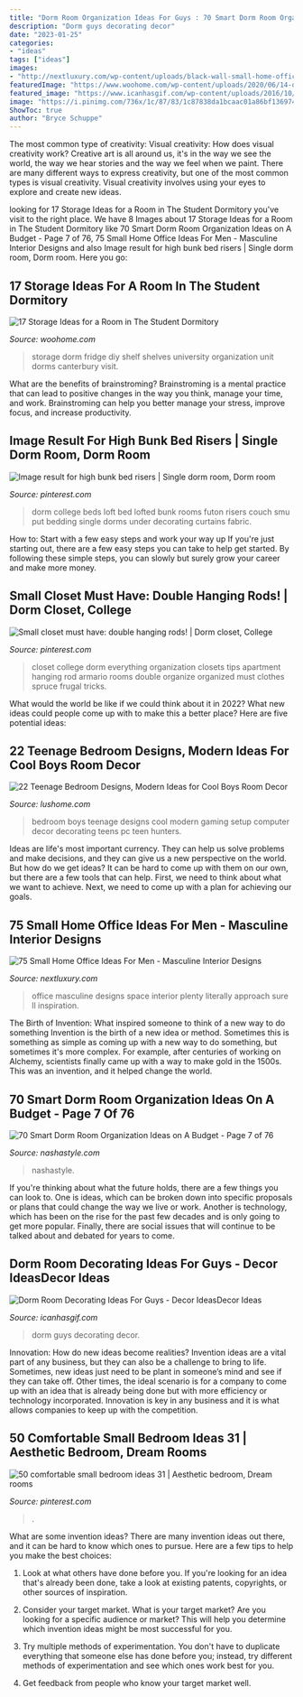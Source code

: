 ```yaml
---
title: "Dorm Room Organization Ideas For Guys : 70 Smart Dorm Room Organization Ideas On A Budget"
description: "Dorm guys decorating decor"
date: "2023-01-25"
categories:
- "ideas"
tags: ["ideas"]
images:
- "http://nextluxury.com/wp-content/uploads/black-wall-small-home-office-ideas.jpg"
featuredImage: "https://www.woohome.com/wp-content/uploads/2020/06/14-over-the-fridge-shelf.jpg"
featured_image: "https://www.icanhasgif.com/wp-content/uploads/2016/10/Dorm-Room-Decorating-Ideas-for-Guys.jpg"
image: "https://i.pinimg.com/736x/1c/87/83/1c87838da1bcaac01a86bf1369743623.jpg"
ShowToc: true
author: "Bryce Schuppe"
---
```



The most common type of creativity: Visual creativity: How does visual creativity work?
Creative art is all around us, it's in the way we see the world, the way we hear stories and the way we feel when we paint. There are many different ways to express creativity, but one of the most common types is visual creativity. Visual creativity involves using your eyes to explore and create new ideas.

	

		
looking for 17 Storage Ideas for a Room in The Student Dormitory you've visit to the right place. We have 8 Images about 17 Storage Ideas for a Room in The Student Dormitory like 70 Smart Dorm Room Organization Ideas on A Budget - Page 7 of 76, 75 Small Home Office Ideas For Men - Masculine Interior Designs and also Image result for high bunk bed risers | Single dorm room, Dorm room. Here you go:
		
    
## 17 Storage Ideas For A Room In The Student Dormitory

<img loading=lazy src="https://www.woohome.com/wp-content/uploads/2020/06/14-over-the-fridge-shelf.jpg" onerror="this.onerror=null;this.src='https://tse3.mm.bing.net/th?id=OIP.bLu8SeE2GhAOQSa3HFfUDAHaJ3&amp;pid=15.1';" alt="17 Storage Ideas for a Room in The Student Dormitory">

_Source: woohome.com_

>storage dorm fridge diy shelf shelves university organization unit dorms canterbury visit. 

	

What are the benefits of brainstroming?
Brainstroming is a mental practice that can lead to positive changes in the way you think, manage your time, and work. Brainstroming can help you better manage your stress, improve focus, and increase productivity.

    
## Image Result For High Bunk Bed Risers | Single Dorm Room, Dorm Room

<img loading=lazy src="https://i.pinimg.com/736x/9b/c5/7c/9bc57c10c3b92dc3dfe323fcdb83c720.jpg" onerror="this.onerror=null;this.src='https://tse2.mm.bing.net/th?id=OIP.OpbBG6LDp2-rlzdsn_JO1AHaJ3&amp;pid=15.1';" alt="Image result for high bunk bed risers | Single dorm room, Dorm room">

_Source: pinterest.com_

>dorm college beds loft bed lofted bunk rooms futon risers couch smu put bedding single dorms under decorating curtains fabric. 

	

How to: Start with a few easy steps and work your way up
If you're just starting out, there are a few easy steps you can take to help get started. By following these simple steps, you can slowly but surely grow your career and make more money.

    
## Small Closet Must Have: Double Hanging Rods! | Dorm Closet, College

<img loading=lazy src="https://i.pinimg.com/736x/e1/c3/69/e1c3696e1e9ef3676e70e10e6945d185--dorm-room-closet-college-closet.jpg" onerror="this.onerror=null;this.src='https://tse1.mm.bing.net/th?id=OIP.cq9pnw08cLjtqW07v2u5iwHaLI&amp;pid=15.1';" alt="Small closet must have: double hanging rods! | Dorm closet, College">

_Source: pinterest.com_

>closet college dorm everything organization closets tips apartment hanging rod armario rooms double organize organized must clothes spruce frugal tricks. 

	

What would the world be like if we could think about it in 2022? What new ideas could people come up with to make this a better place? Here are five potential ideas:

    
## 22 Teenage Bedroom Designs, Modern Ideas For Cool Boys Room Decor

<img loading=lazy src="https://www.lushome.com/wp-content/uploads/2015/06/teenage-bedroom-designs-boys-teens-room-decorations-14.jpg" onerror="this.onerror=null;this.src='https://tse3.mm.bing.net/th?id=OIP.aQj6bbRCy9g4JzYIFLoq5gHaFo&amp;pid=15.1';" alt="22 Teenage Bedroom Designs, Modern Ideas for Cool Boys Room Decor">

_Source: lushome.com_

>bedroom boys teenage designs cool modern gaming setup computer decor decorating teens pc teen hunters. 

	

Ideas are life's most important currency. They can help us solve problems and make decisions, and they can give us a new perspective on the world. But how do we get ideas? It can be hard to come up with them on our own, but there are a few tools that can help. First, we need to think about what we want to achieve. Next, we need to come up with a plan for achieving our goals.

    
## 75 Small Home Office Ideas For Men - Masculine Interior Designs

<img loading=lazy src="http://nextluxury.com/wp-content/uploads/black-wall-small-home-office-ideas.jpg" onerror="this.onerror=null;this.src='https://tse1.mm.bing.net/th?id=OIP.BBRqcIDGtAJmaz-CglWgjwAAAA&amp;pid=15.1';" alt="75 Small Home Office Ideas For Men - Masculine Interior Designs">

_Source: nextluxury.com_

>office masculine designs space interior plenty literally approach sure ll inspiration. 

	

The Birth of Invention: What inspired someone to think of a new way to do something
Invention is the birth of a new idea or method. Sometimes this is something as simple as coming up with a new way to do something, but sometimes it's more complex. For example, after centuries of working on Alchemy, scientists finally came up with a way to make gold in the 1500s. This was an invention, and it helped change the world.

    
## 70 Smart Dorm Room Organization Ideas On A Budget - Page 7 Of 76

<img loading=lazy src="https://nashastyle.com/wp-content/uploads/2018/10/70-Smart-Dorm-Room-Organization-Ideas-on-A-Budget-73.jpg" onerror="this.onerror=null;this.src='https://tse1.mm.bing.net/th?id=OIP.f3HEbDLMSfE8mHQeBIkDOAHaJ2&amp;pid=15.1';" alt="70 Smart Dorm Room Organization Ideas on A Budget - Page 7 of 76">

_Source: nashastyle.com_

>nashastyle. 

	

If you're thinking about what the future holds, there are a few things you can look to. One is ideas, which can be broken down into specific proposals or plans that could change the way we live or work. Another is technology, which has been on the rise for the past few decades and is only going to get more popular. Finally, there are social issues that will continue to be talked about and debated for years to come.

    
## Dorm Room Decorating Ideas For Guys - Decor IdeasDecor Ideas

<img loading=lazy src="https://www.icanhasgif.com/wp-content/uploads/2016/10/Dorm-Room-Decorating-Ideas-for-Guys.jpg" onerror="this.onerror=null;this.src='https://tse3.mm.bing.net/th?id=OIP.C8WF_Q_saoNN3PYT5oKbOQHaFi&amp;pid=15.1';" alt="Dorm Room Decorating Ideas For Guys - Decor IdeasDecor Ideas">

_Source: icanhasgif.com_

>dorm guys decorating decor. 

	

Innovation: How do new ideas become realities?
Invention ideas are a vital part of any business, but they can also be a challenge to bring to life. Sometimes, new ideas just need to be plant in someone’s mind and see if they can take off. Other times, the ideal scenario is for a company to come up with an idea that is already being done but with more efficiency or technology incorporated. Innovation is key in any business and it is what allows companies to keep up with the competition.

    
## 50 Comfortable Small Bedroom Ideas 31 | Aesthetic Bedroom, Dream Rooms

<img loading=lazy src="https://i.pinimg.com/736x/1c/87/83/1c87838da1bcaac01a86bf1369743623.jpg" onerror="this.onerror=null;this.src='https://tse1.mm.bing.net/th?id=OIP.n_3cilHVrbMy9zevFIsL5QHaFj&amp;pid=15.1';" alt="50 comfortable small bedroom ideas 31 | Aesthetic bedroom, Dream rooms">

_Source: pinterest.com_

>. 

	

What are some invention ideas?
There are many invention ideas out there, and it can be hard to know which ones to pursue. Here are a few tips to help you make the best choices:
1. Look at what others have done before you. If you're looking for an idea that's already been done, take a look at existing patents, copyrights, or other sources of inspiration.

2. Consider your target market. What is your target market? Are you looking for a specific audience or market? This will help you determine which invention ideas might be most successful for you.

3. Try multiple methods of experimentation. You don't have to duplicate everything that someone else has done before you; instead, try different methods of experimentation and see which ones work best for you.

4. Get feedback from people who know your target market well.

